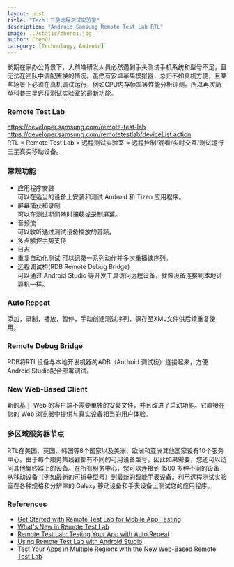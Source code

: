 ```yaml
---
layout: post
title: "Tech：三星远程测试实验室"
description: "Android Samsung Remote Test Lab RTL"
image: ../static/chenqi.jpg
author: ChenQi
category: [Technology, Android]
---
```


长期在家办公背景下，大前端研发人员必然遇到手头测试手机系统和型号不足，且无法在团队中调配置换的情况。虽然有安卓苹果模拟器，总归不如真机方便，且某些场景下必须在真机调试运行，例如CPU内存帧率等性能分析评测。所以再次简单科普三星远程测试实验室的最新功能。

### Remote Test Lab

<https://developer.samsung.com/remote-test-lab>  
<https://developer.samsung.com/remotetestlab/deviceList.action>  
RTL = Remote Test Lab = 远程测试实验室 = 远程控制/观看/实时交互/测试运行三星真实移动设备。

### 常规功能

+ 应用程序安装  
可以在适当的设备上安装和测试 Android 和 Tizen 应用程序。
+ 屏幕捕获和录制  
可以在测试期间随时捕获或录制屏幕。
+ 音频流  
可以收听通过测试设备播放的音频。
+ 多点触控手势支持
+ 日志
+ 重复自动化测试
可以记录一系列动作并多次重播该序列。
+ 远程调试桥(RDB Remote Debug Bridge)  
可以通过 Android Studio 等开发工具访问远程设备，就像设备连接到本地计算机一样。

### Auto Repeat

添加，录制，播放，暂停，手动创建测试序列，保存至XML文件供后续重复使用。

### Remote Debug Bridge

RDB将RTL设备与本地开发机器的ADB（Android 调试桥）连接起来，方便Android Studio配合部署调试。

### New Web-Based Client

新的基于 Web 的客户端不需要单独的安装文件，并且改进了启动功能。它直接在您的 Web 浏览器中提供与真实设备相当的用户体验。

### 多区域服务器节点

RTL在美国、英国、韩国等8个国家以及美洲、欧洲和亚洲其他国家设有10个服务中心。由于每个服务集线器都有不同的可用设备型号，因此如果需要，您还可以访问其他集线器上的设备。在所有服务中心，您可以连接到 1500 多种不同的设备，从移动设备（例如最新的可折叠型号）到最新的智能手表设备。利用远程测试实验室在各种规格和分辨率的 Galaxy 移动设备和手表设备上测试您的应用程序。

### References

+ [Get Started with Remote Test Lab for Mobile App Testing](https://developer.samsung.com/sdp/blog/en-us/2021/02/18/get-started-with-remote-test-lab-for-mobile-app-testing)
+ [What's New in Remote Test Lab](https://developer.samsung.com/sdp/blog/en-us/2021/03/17/whats-new-in-remote-test-lab)
+ [Remote Test Lab: Testing Your App with Auto Repeat](https://developer.samsung.com/sdp/blog/en-us/2021/04/15/remote-test-lab-testing-your-app-with-auto-repeat)
+ [Using Remote Test Lab with Android Studio](https://developer.samsung.com/sdp/blog/en-us/2021/06/04/using-remote-test-lab-with-android-studio)
+ [Test Your Apps in Multiple Regions with the New Web-Based Remote Test Lab](https://developer.samsung.com/remote-test-lab/blog/en-us/2021/11/09/test-your-apps-in-multiple-regions-with-the-new-web-based-remote-test-lab)
